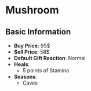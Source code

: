 # Mushroom

## Basic Information

- **Buy Price**: 95$
- **Sell Price**: 58$
- **Default Gift Reaction**: Normal
- **Heals**:
  - 5 points of Stamina
- **Seasons**:
  - Caves